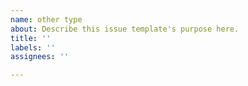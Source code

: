 ```yaml
---
name: other type
about: Describe this issue template's purpose here.
title: ''
labels: ''
assignees: ''

---
```



